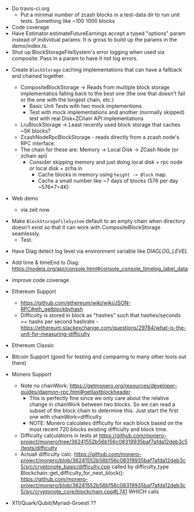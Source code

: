 + Do travis-ci.org
  + Put a minimal number of zcash blocks in a test-data dir to run unit tests. Something like ~100 1000 blocks
+ Code coverage
+ Have Estimator.estimateFutureEarnings accept a typed "options" param instead of individual params. It is gross to build up the params in the demo/index.ts.
+ Shut up BlockStorageFileSystem's error logging when used via composite. Pass in a param to have it not log errors.

- Create `BlockStorage` caching implementations that can have a fallback and chained together.
  + CompositeBlockStorage -> Reads from multiple block storage implementatios falling back to the best one (the one that doesn't fail or the one with the longest chain, etc.)
    + Basic Unit Tests with two mock implementions.
    + Test with mock implementations and another (normally skipped) test with real Disk+ZChain API implementations
  + LruBlockStorage -> Least recently used block storage that caches ~5K blocks?
  - ZcashNodeRpcBlockStorage - reads directly from a zcash node's RPC interface.
  - The chain for these are: Memory -> Local Disk -> ZCash Node (or zchain api)
    - Consider skipping memory and just doing local disk + rpc node or local disk + zcha.in
      - Cache blocks in memory using `height -> Block` map.
      - Cache a small number like ~7 days of blocks (576 per day ~576\*7=4K)

- Web demo
  - via zeit now

+ Make `BlockStorageFileSystem` default to an empty chain when directory doesn't exist so that it can work with CompositeBlockStorage seamlessly.
  + Test.

- Have Diag detect log level via environment variable like DIAG*LOG_LEVEL*<PREFIX>
- Add time & timeEnd to Diag: https://nodejs.org/api/console.html#console_console_timelog_label_data

- improve code coverage

- Ethereum Support
  - https://github.com/ethereum/wiki/wiki/JSON-RPC#eth_getblockbyhash
  - Difficulty is stored in block as "hashes" such that hashes/seconds == hashs per second hashrate - https://ethereum.stackexchange.com/questions/29784/what-is-the-unit-for-measuring-difficulty
- Ethereum Classic
- Bitcoin Support (good for testing and comparing to many other tools out there)
- Monero Support

  - Note no chainWork: https://getmonero.org/resources/developer-guides/daemon-rpc.html#getlastblockheader
    - This is perfectly fine since we only care about the relative change in chainWork between two blocks. So we can read a subset of the block chain to determine this. Just start the first one with chainWork=difficulty
    - NOTE: Monero calculates difficulty for each block based on the most recent 720 blocks existing difficulty and block time.
  - Difficulty calculations in tests at https://github.com/monero-project/monero/tree/36241552b56b156c08319935baf7afda12deb3c5/tests/difficulty
  - Actuall difficulty calc: https://github.com/monero-project/monero/blob/36241552b56b156c08319935baf7afda12deb3c5/src/cryptonote_basic/difficulty.cpp called by difficulty_type Blockchain::get_difficulty_for_next_block(): https://github.com/monero-project/monero/blob/36241552b56b156c08319935baf7afda12deb3c5/src/cryptonote_core/blockchain.cpp#L741 WHICH calls

- X11/Quark/Qubit/Myriad-Groestl ??
